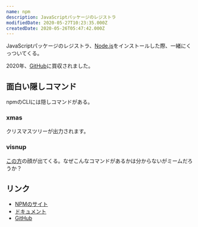 ```yaml
---
name: npm
description: JavaScriptパッケージのレジストラ
modifiedDate: 2020-05-27T10:23:35.000Z
createdDate: 2020-05-26T05:47:42.000Z
---
```


JavaScriptパッケージのレジストラ、[Node.js](/tags/nodejs)をインストールした際、一緒にくっついてくる。

2020年、[GitHub](/tags/github)に買収されました。

## 面白い隠しコマンド

npmのCLIには隠しコマンドがある。

### xmas

クリスマスツリーが出力されます。

### visnup

[この方](https://github.com/visnup)の顔が出てくる。なぜこんなコマンドがあるかは分からないがミームだろうか？

## リンク

- [NPMのサイト](https://www.npmjs.com/)
- [ドキュメント](https://docs.npmjs.com/)
- [GitHub](https://github.com/npm)
